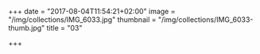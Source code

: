 +++
date = "2017-08-04T11:54:21+02:00"
image = "/img/collections/IMG_6033.jpg"
thumbnail = "/img/collections/IMG_6033-thumb.jpg"
title = "03"

+++
